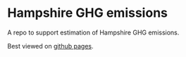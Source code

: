 # Hampshire GHG emissions
A repo to support estimation of Hampshire GHG emissions.

Best viewed on [github pages](https://dataknut.github.io/hampshire-ghg-emissions/).